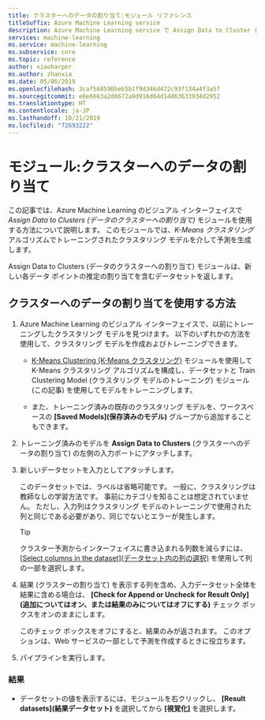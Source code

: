 ```yaml
---
title: クラスターへのデータの割り当て:モジュール リファレンス
titleSuffix: Azure Machine Learning service
description: Azure Machine Learning service で Assign Data to Cluster (クラスターへのデータの割り当て) モジュールを使用して、クラスタリング モデルをスコア付けする方法について説明します。
services: machine-learning
ms.service: machine-learning
ms.subservice: core
ms.topic: reference
author: xiaoharper
ms.author: zhanxia
ms.date: 05/06/2019
ms.openlocfilehash: 3caf568590beb5b1f9d346d472c93f134a4f3a5f
ms.sourcegitcommit: e0e6663a2d6672a9d916d64d14d63633934d2952
ms.translationtype: HT
ms.contentlocale: ja-JP
ms.lasthandoff: 10/21/2019
ms.locfileid: "72693222"
---
```

# <a name="module-assign-data-to-clusters"></a>モジュール:クラスターへのデータの割り当て

この記事では、Azure Machine Learning のビジュアル インターフェイスで *Assign Data to Clusters (データのクラスターへの割り当て)* モジュールを使用する方法について説明します。 このモジュールでは、*K-Means クラスタリング* アルゴリズムでトレーニングされたクラスタリング モデルを介して予測を生成します。

Assign Data to Clusters (データのクラスターへの割り当て) モジュールは、新しい各データ ポイントの推定の割り当てを含むデータセットを返します。 


## <a name="how-to-use-assign-data-to-clusters"></a>クラスターへのデータの割り当てを使用する方法
  
1. Azure Machine Learning のビジュアル インターフェイスで、以前にトレーニングしたクラスタリング モデルを見つけます。 以下のいずれかの方法を使用して、クラスタリング モデルを作成およびトレーニングできます。  
  
    - [K-Means Clustering (K-Means クラスタリング)](k-means-clustering.md) モジュールを使用して K-Means クラスタリング アルゴリズムを構成し、データセットと Train Clustering Model (クラスタリング モデルのトレーニング) モジュール (この記事) を使用してモデルをトレーニングします。  
  
    - また、トレーニング済みの既存のクラスタリング モデルを、ワークスペースの **[Saved Models]\(保存済みのモデル\)** グループから追加することもできます。

2. トレーニング済みのモデルを **Assign Data to Clusters** (クラスターへのデータの割り当て) の左側の入力ポートにアタッチします。  

3. 新しいデータセットを入力としてアタッチします。 

   このデータセットでは、ラベルは省略可能です。 一般に、クラスタリングは教師なしの学習方法です。 事前にカテゴリを知ることは想定されていません。 ただし、入力列はクラスタリング モデルのトレーニングで使用された列と同じである必要があり、同じでないとエラーが発生します。

    > [!TIP]
    > クラスター予測からインターフェイスに書き込まれる列数を減らすには、[[Select columns in the dataset]\(データセット内の列の選択\)](select-columns-in-dataset.md) を使用して列の一部を選択します。 
    
4. 結果 (クラスターの割り当て) を表示する列を含め、入力データセット全体を結果に含める場合は、 **[Check for Append or Uncheck for Result Only]\(追加についてはオン、または結果のみについてはオフにする\)** チェック ボックスをオンのままにします。
  
    このチェック ボックスをオフにすると、結果のみが返されます。 このオプションは、Web サービスの一部として予測を作成するときに役立ちます。
  
5.  パイプラインを実行します。  
  
### <a name="results"></a>結果

+  データセットの値を表示するには、モジュールを右クリックし、 **[Result datasets]\(結果データセット\)** を選択してから **[視覚化]** を選択します。

